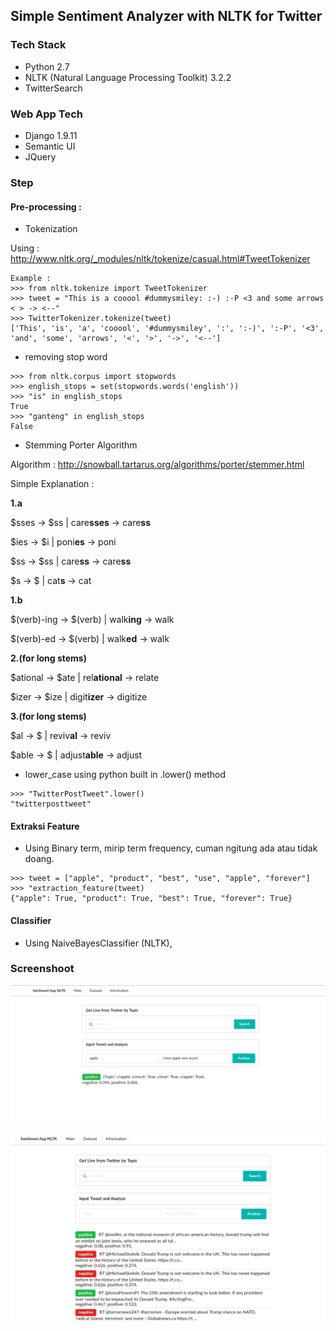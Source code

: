 ## Simple Sentiment Analyzer with NLTK for Twitter

### Tech Stack
* Python 2.7
* NLTK (Natural Language Processing Toolkit) 3.2.2
* TwitterSearch

### Web App Tech
* Django 1.9.11
* Semantic UI
* JQuery

### Step
#### Pre-processing : 
* Tokenization

Using : http://www.nltk.org/_modules/nltk/tokenize/casual.html#TweetTokenizer
```
Example : 
>>> from nltk.tokenize import TweetTokenizer
>>> tweet = "This is a cooool #dummysmiley: :-) :-P <3 and some arrows < > -> <--"
>>> TwitterTokenizer.tokenize(tweet)
['This', 'is', 'a', 'cooool', '#dummysmiley', ':', ':-)', ':-P', '<3', 'and', 'some', 'arrows', '<', '>', '->', '<--']
```

* removing stop word

```
>>> from nltk.corpus import stopwords
>>> english_stops = set(stopwords.words('english'))
>>> "is" in english_stops
True
>>> "ganteng" in english_stops
False
```

* Stemming Porter Algorithm

Algorithm : http://snowball.tartarus.org/algorithms/porter/stemmer.html

Simple Explanation : 

**1.a** 

$sses -> $ss | care**sses** -> care**ss**

$ies -> $i | poni**es** -> poni

$ss -> $ss | care**ss** -> care**ss**

$s -> $ | cat**s** -> cat

**1.b**

$(verb)-ing -> $(verb) | walk**ing** -> walk

$(verb)-ed -> $(verb) | walk**ed** -> walk

**2.(for long stems)**

$ational -> $ate | rel**ational** -> relate

$izer -> $ize | digit**izer** -> digitize

**3.(for long stems)**

$al -> $ | reviv**al** -> reviv

$able -> $ | adjust**able** -> adjust


* lower_case
using python built in .lower() method

```
>>> "TwitterPostTweet".lower()
"twitterposttweet"
```

#### Extraksi Feature

- Using Binary term, mirip term frequency, cuman ngitung ada atau tidak doang.

```
>>> tweet = ["apple", "product", "best", "use", "apple", "forever"]
>>> "extraction_feature(tweet)
{"apple": True, "product": True, "best": True, "forever": True}
```

#### Classifier
- Using NaiveBayesClassifier (NLTK),


### Screenshoot
![Alt text](/readme_files/screenshot2.png?raw=true "Optional Title")

![Alt text](/readme_files/screenshot1.png?raw=true "Optional Title")


